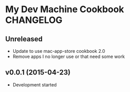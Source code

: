 My Dev Machine Cookbook CHANGELOG
=================================

Unreleased
----------
- Update to use mac-app-store cookbook 2.0
- Remove apps I no longer use or that need some work

v0.0.1 (2015-04-23)
-------------------
- Development started

